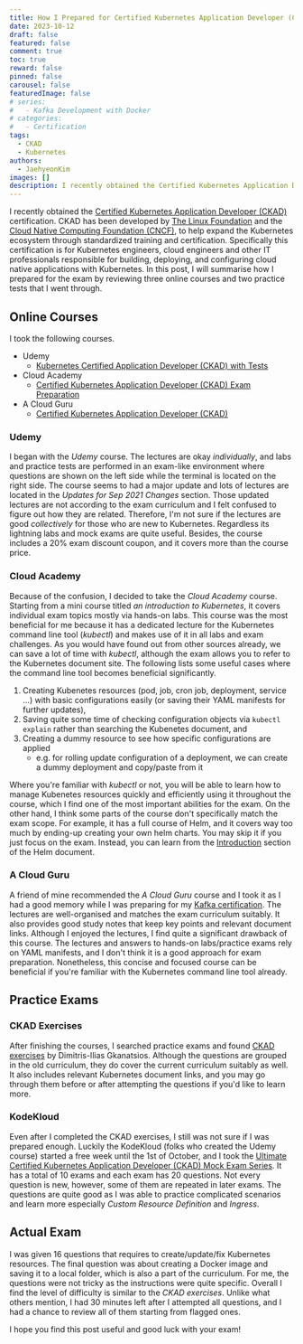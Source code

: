 ```yaml
---
title: How I Prepared for Certified Kubernetes Application Developer (CKAD)
date: 2023-10-12
draft: false
featured: false
comment: true
toc: true
reward: false
pinned: false
carousel: false
featuredImage: false
# series:
#   - Kafka Development with Docker
# categories:
#   - Certification
tags: 
  - CKAD
  - Kubernetes
authors:
  - JaehyeonKim
images: []
description: I recently obtained the Certified Kubernetes Application Developer (CKAD) certification.  It is for Kubernetes engineers, cloud engineers and other IT professionals responsible for building, deploying, and configuring cloud native applications with Kubernetes. In this post, I will summarise how I prepared for the exam by reviewing three online courses and two practice tests that I went through.
---
```


I recently obtained the [Certified Kubernetes Application Developer (CKAD)](https://training.linuxfoundation.org/certification/certified-kubernetes-application-developer-ckad/) certification. CKAD has been developed by [The Linux Foundation](https://www.linuxfoundation.org/) and the [Cloud Native Computing Foundation (CNCF)](https://www.cncf.io/), to help expand the Kubernetes ecosystem through standardized training and certification. Specifically this certification is for Kubernetes engineers, cloud engineers and other IT professionals responsible for building, deploying, and configuring cloud native applications with Kubernetes. In this post, I will summarise how I prepared for the exam by reviewing three online courses and two practice tests that I went through.

## Online Courses

I took the following courses.

- Udemy
  - [Kubernetes Certified Application Developer (CKAD) with Tests](https://www.udemy.com/course/certified-kubernetes-application-developer/)
- Cloud Academy
  - [Certified Kubernetes Application Developer (CKAD) Exam Preparation](https://cloudacademy.com/learning-paths/certified-kubernetes-application-developer-ckad-exam-preparation-1-3086/)
- A Cloud Guru
  - [Certified Kubernetes Application Developer (CKAD)](https://learn.acloud.guru/course/certified-kubernetes-application-developer)

### Udemy

I began with the *Udemy* course. The lectures are okay *individually*, and labs and practice tests are performed in an exam-like environment where questions are shown on the left side while the terminal is located on the right side. The course seems to had a major update and lots of lectures are located in the *Updates for Sep 2021 Changes* section. Those updated lectures are not according to the exam curriculum and I felt confused to figure out how they are related. Therefore, I'm not sure if the lectures are good *collectively* for those who are new to Kubernetes. Regardless its lightning labs and mock exams are quite useful. Besides, the course includes a 20% exam discount coupon, and it covers more than the course price.

### Cloud Academy

Because of the confusion, I decided to take the *Cloud Academy* course. Starting from a mini course titled *an introduction to Kubernetes*, it covers individual exam topics mostly via hands-on labs. This course was the most beneficial for me because it has a dedicated lecture for the Kubernetes command line tool (*kubectl*) and makes use of it in all labs and exam challenges. As you would have found out from other sources already, we can save a lot of time with *kubectl*, although the exam allows you to refer to the Kubernetes document site. The following lists some useful cases where the command line tool becomes beneficial significantly.

1. Creating Kubenetes resources (pod, job, cron job, deployment, service ...) with basic configurations easily (or saving their YAML manifests for further updates),
2. Saving quite some time of checking configuration objects via `kubectl explain` rather than searching the Kubenetes document, and
3. Creating a dummy resource to see how specific configurations are applied
    - e.g. for rolling update configuration of a deployment, we can create a dummy deployment and copy/paste from it

Where you're familiar with *kubectl* or not, you will be able to learn how to manage Kubenetes resources quickly and efficiently using it throughout the course, which I find one of the most important abilities for the exam. On the other hand, I think some parts of the course don't specifically match the exam scope. For example, it has a full course of Helm, and it covers way too much by ending-up creating your own helm charts. You may skip it if you just focus on the exam. Instead, you can learn from the [Introduction](https://helm.sh/docs/intro/using_helm/) section of the Helm document. 

### A Cloud Guru

A friend of mine recommended the *A Cloud Guru* course and I took it as I had a good memory while I was preparing for my [Kafka certification](/blog/2023-05-11-how-i-prepared-for-ccdak). The lectures are well-organised and matches the exam curriculum suitably. It also provides good study notes that keep key points and relevant document links. Although I enjoyed the lectures, I find quite a significant drawback of this course. The lectures and answers to hands-on labs/practice exams rely on YAML manifests, and I don't think it is a good approach for exam preparation. Nonetheless, this concise and focused course can be beneficial if you're familiar with the Kubernetes command line tool already.

## Practice Exams

### CKAD Exercises

After finishing the courses, I searched practice exams and found [CKAD exercises](https://github.com/dgkanatsios/CKAD-exercises) by Dimitris-Ilias Gkanatsios. Although the questions are grouped in the old curriculum, they do cover the current curriculum suitably as well. It also includes relevant Kubernetes document links, and you may go through them before or after attempting the questions if you'd like to learn more.

### KodeKloud

Even after I completed the CKAD exercises, I still was not sure if I was prepared enough. Luckily the KodeKloud (folks who created the Udemy course) started a free week until the 1st of October, and I took the [Ultimate Certified Kubernetes Application Developer (CKAD) Mock Exam Series](https://kodekloud.com/courses/ultimate-certified-kubernetes-application-developer-ckad-mock-exam-series/). It has a total of 10 exams and each exam has 20 questions. Not every question is new, however, some of them are repeated in later exams. The questions are quite good as I was able to practice complicated scenarios and learn more especially *Custom Resource Definition* and *Ingress*.

## Actual Exam

I was given 16 questions that requires to create/update/fix Kubernetes resources. The final question was about creating a Docker image and saving it to a local folder, which is also a part of the curriculum. For me, the questions were not tricky as the instructions were quite specific. Overall I find the level of difficulty is similar to the *CKAD exercises*. Unlike what others mention, I had 30 minutes left after I attempted all questions, and I had a chance to review all of them starting from flagged ones.

I hope you find this post useful and good luck with your exam!
